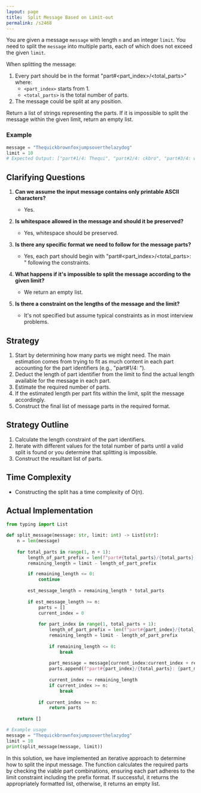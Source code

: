 ```yaml
---
layout: page
title:  Split Message Based on Limit-out
permalink: /s2468
---
```


You are given a message `message` with length `n` and an integer `limit`. You need to split the `message` into multiple parts, each of which does not exceed the given `limit`.

When splitting the message:

1. Every part should be in the format "part#<part_index>/<total_parts>" where:
    - `<part_index>` starts from 1.
    - `<total_parts>` is the total number of parts.
2. The message could be split at any position.

Return a list of strings representing the parts. If it is impossible to split the message within the given limit, return an empty list.

### Example
```python
message = "Thequickbrownfoxjumpsoverthelazydog"
limit = 10
# Expected Output: ["part#1/4: Thequi", "part#2/4: ckbro", "part#3/4: wnfox", "part#4/4: jumpsoverthelazydog"]
```

## Clarifying Questions

1. **Can we assume the input message contains only printable ASCII characters?**
   - Yes.

2. **Is whitespace allowed in the message and should it be preserved?**
   - Yes, whitespace should be preserved.

3. **Is there any specific format we need to follow for the message parts?**
   - Yes, each part should begin with "part#<part_index>/<total_parts>: " following the constraints.

4. **What happens if it's impossible to split the message according to the given limit?**
   - We return an empty list.

5. **Is there a constraint on the lengths of the message and the limit?**
   - It's not specified but assume typical constraints as in most interview problems.

## Strategy

1. Start by determining how many parts we might need. The main estimation comes from trying to fit as much content in each part accounting for the part identifiers (e.g., "part#1/4: ").
2. Deduct the length of part identifier from the limit to find the actual length available for the message in each part.
3. Estimate the required number of parts.
4. If the estimated length per part fits within the limit, split the message accordingly.
5. Construct the final list of message parts in the required format.

## Strategy Outline

1. Calculate the length constraint of the part identifiers.
2. Iterate with different values for the total number of parts until a valid split is found or you determine that splitting is impossible.
3. Construct the resultant list of parts.

## Time Complexity
- Constructing the split has a time complexity of O(n).

## Actual Implementation

```python
from typing import List

def split_message(message: str, limit: int) -> List[str]:
    n = len(message)
    
    for total_parts in range(1, n + 1):
        length_of_part_prefix = len(f"part#{total_parts}/{total_parts}: ")
        remaining_length = limit - length_of_part_prefix

        if remaining_length <= 0:
            continue
        
        est_message_length = remaining_length * total_parts
        
        if est_message_length >= n:
            parts = []
            current_index = 0
            
            for part_index in range(1, total_parts + 1):
                length_of_part_prefix = len(f"part#{part_index}/{total_parts}: ")
                remaining_length = limit - length_of_part_prefix
                
                if remaining_length <= 0:
                    break
                
                part_message = message[current_index:current_index + remaining_length]
                parts.append(f"part#{part_index}/{total_parts}: {part_message}")
                
                current_index += remaining_length
                if current_index >= n:
                    break
            
            if current_index >= n:
                return parts
    
    return []

# Example usage
message = "Thequickbrownfoxjumpsoverthelazydog"
limit = 10
print(split_message(message, limit))
```

In this solution, we have implemented an iterative approach to determine how to split the input message. The function calculates the required parts by checking the viable part combinations, ensuring each part adheres to the limit constraint including the prefix format. If successful, it returns the appropriately formatted list, otherwise, it returns an empty list.